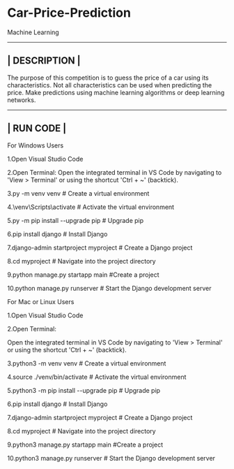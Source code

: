 # Car-Price-Prediction
Machine Learning


--------------------------------------------------------------------------------------------------------------------------------------------------------
|                                                            DESCRIPTION                                                                                |
--------------------------------------------------------------------------------------------------------------------------------------------------------

The purpose of this competition is to guess the price of a car using its characteristics. Not all characteristics can be used when predicting the price. Make predictions using machine learning algorithms or deep learning networks.





------------------------------------------------------------------------------------------------------------------------------------------------------
|                                                            RUN CODE                                                                                |
------------------------------------------------------------------------------------------------------------------------------------------------------


For Windows Users

1.Open Visual Studio Code

2.Open Terminal:
Open the integrated terminal in VS Code by navigating to 'View > Terminal' or using the shortcut 'Ctrl + ~' (backtick).

3.py -m venv venv         # Create a virtual environment

4.\venv\Scripts\activate      # Activate the virtual environment

5.py -m pip install --upgrade pip    # Upgrade pip

6.pip install django    # Install Django

7.django-admin startproject myproject      # Create a Django project

8.cd myproject              # Navigate into the project directory

9.python manage.py startapp main   #Create a project

10.python manage.py runserver         # Start the Django development server

For Mac or Linux Users

1.Open Visual Studio Code

2.Open Terminal:

Open the integrated terminal in VS Code by navigating to 'View > Terminal' or using the shortcut 'Ctrl + ~' (backtick).

3.python3 -m venv venv             # Create a virtual environment

4.source ./venv/bin/activate            # Activate the virtual environment

5.python3 -m pip install --upgrade pip    # Upgrade pip

6.pip install django         # Install Django

7.django-admin startproject myproject     # Create a Django project

8.cd myproject              # Navigate into the project directory

9.python3 manage.py startapp main   #Create a project

10.python3 manage.py runserver         # Start the Django development server
